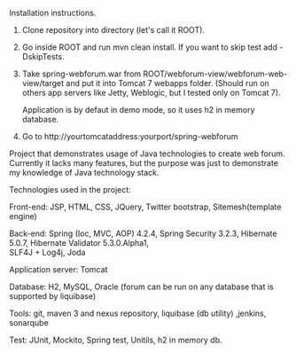 Installation instructions.

1. Clone repository into directory (let's call it ROOT).

2. Go inside ROOT and run mvn clean install. If you want to skip test add -DskipTests.

3. Take spring-webforum.war from ROOT/webforum-view/webforum-web-view/target and put it 
   into Tomcat 7 webapps folder. (Should run on others app servers like Jetty, Weblogic, but I tested only on Tomcat 7). 
   
   Application is by defaut in demo mode, so it uses h2 in memory database.   
4. Go to  http://yourtomcataddress:yourport/spring-webforum


Project that demonstrates usage of Java technologies to create web forum.
Currently it lacks many features, but the purpose was just to demonstrate
my knowledge of Java technology stack.

Technologies used in the project:

Front-end: JSP, HTML, CSS, JQuery, Twitter bootstrap, Sitemesh(template engine)

Back-end:  Spring (Ioc, MVC, AOP) 4.2.4, Spring Security 3.2.3, 
           Hibernate 5.0.7, Hibernate Validator 5.3.0.Alpha1,  
           SLF4J + Log4j, Joda
		   
Application server: Tomcat

Database: H2, MySQL, Oracle (forum can be run on any database that is supported by liquibase)

Tools: git, maven 3 and nexus repository, liquibase (db utility) ,jenkins, sonarqube

Test: JUnit, Mockito, Spring test, Unitils, h2 in memory db.

